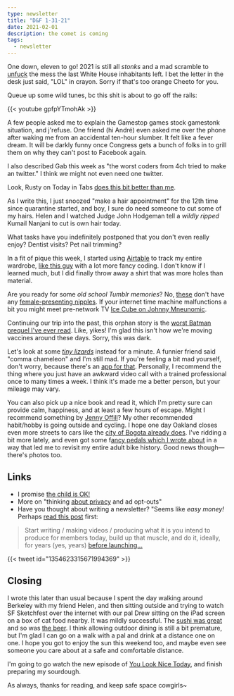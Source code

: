 ```yaml
---
type: newsletter
title: "D&F 1-31-21"
date: 2021-02-01
description: the comet is coming
tags:
  - newsletter
---
```



One down, eleven to go! 2021 is still all _stonks_ and a mad scramble to [unfuck](https://www.theguardian.com/media/2021/jan/16/how-to-fix-social-media-trump-ban-free-speech) the mess the last White House inhabitants left. I bet the letter in the desk just said, "LOL" in crayon. Sorry if that's too orange Cheeto for you.

Queue up some wild tunes, bc this shit is about to go off the rails:

{{< youtube gpfpYTmohAk >}}

A few people asked me to explain the Gamestop games stock gamestonk situation, and j'refuse. One friend (hi André) even asked me over the phone after waking me from an accidental ten-hour slumber. It felt like a fever dream. It will be darkly funny once Congress gets a bunch of folks in to grill them on why they can't post to Facebook again.

I also described Gab this week as "the worst coders from 4ch tried to make an twitter." I think we might not even need one twitter.

Look, Rusty on Today in Tabs [does this bit better than me](https://www.todayintabs.com).

As I write this, I just snoozed "make a hair appointment" for the 12th time since quarantine started, and boy, I sure do need someone to cut some of my hairs. Helen and I watched Judge John Hodgeman tell a _wildly ripped_ Kumail Nanjani to cut is own hair today.

What tasks have you indefinitely postponed that you don't even really enjoy? Dentist visits? Pet nail trimming?

In a fit of pique this week, I started using [Airtable](https://airtable.com) to track my entire wardrobe, [like this guy](https://www.reaktor.com/blog/why-ive-tracked-every-single-piece-of-clothing-ive-worn-for-three-years/) with a lot more fancy coding. I don't know if I learned much, but I did finally throw away a shirt that was more holes than material.

Are you ready for some _old school Tumblr memories_? No, [these](https://heritageposts.tumblr.com) don't have any [female-presenting nipples](https://www.tumblr.com/tagged/female+presenting+nipples?sort=top). If your internet time machine malfunctions a bit you might meet pre-network TV [Ice Cube on Johnny Mneunomic](https://t.co/WsSwYwDNnr). 

Continuing our trip into the past, this orphan story is the [worst Batman prequel I've ever read](https://www.theatlantic.com/science/archive/2021/01/orphans-smallpox-vaccine-distribution/617646/). Like, yikes! I'm glad this isn't how we're moving vaccines around these days. Sorry, this was dark.

Let's look at some _[tiny lizards](https://gizmodo.com/ridiculously-tiny-chameleons-discovered-in-madagascar-1846151399)_ instead for a minute. A funnier friend said "comma chameleon" and I'm still mad. If you're feeling a bit mad yourself, don't worry, because there's an [app for that](https://thebaffler.com/latest/i-feel-better-now-bittle). Personally, I recommend the thing where you just have an awkward video call with a trained professional once to many times a week. I think it's made me a better person, but your mileage may vary.

You can also pick up a nice book and read it, which I'm pretty sure can provide calm, happiness, and at least a few hours of escape. Might I recommend something by [Jenny Offill](https://www.theguardian.com/books/2021/jan/09/jenny-offill-weather-climate-crisis-coronavirus-donald-trump)? My other recommended habit/hobby is going outside and cycling. I hope one day Oakland closes even more streets to cars like the [city of Bogota already does](https://www.nationalgeographic.com/environment/2019/03/bogota-colombia-ciclovia-bans-cars-on-roads-each-sunday/). I've ridding a bit more lately, and even got some f[ancy pedals which I wrote about](https://www.brookshelley.com/posts/2021-01-30-going-clipless/) in a way that led me to revisit my entire adult bike history. Good news though—there's photos too.

## Links

- I promise [the child is OK!](https://twitter.com/effectuate_/status/1354013574671159296)
- More on "thinking [about privacy](https://www.theverge.com/2021/1/28/22252935/global-privacy-control-personal-data-tracking-ccpa-cpra-gdpr-duckduckgo) and ad opt-outs"
- Have you thought about writing a newsletter? "Seems like _easy money!_ Perhaps [read this post](https://craigmod.com/essays/successful_memberships/) first:

> Start writing / making videos / producing what it is you intend to produce for members today, build up that muscle, and do it, ideally, for years (yes, years) [before launching...](https://craigmod.com/essays/successful_memberships/)

{{< tweet id="1354623315671994369" >}}

## Closing

I wrote this later than usual because I spent the day walking around Berkeley with my friend Helen, and then sitting outside and trying to watch SF Sketchfest over the internet with our pal Drew sitting on the iPad screen on a box of cat food nearby. It was mildly successful. The [sushi was great](https://www.mujiri-oakland.com) and so was [the beer](https://www.novelbrewing.com). I think allowing outdoor dining is still a bit premature, but I'm glad I can go on a walk with a pal and drink at a distance one on one. I hope you got to enjoy the sun this weekend too, and maybe even see someone you care about at a safe and comfortable distance. 

I'm going to go watch the new episode of [You Look Nice Today](https://www.youlooknicetoday.com/episodes), and finish preparing my sourdough.

As always, thanks for reading, and keep safe space cowgirls~